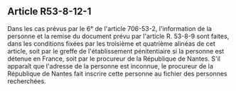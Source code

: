 Article R53-8-12-1
----
Dans les cas prévus par le 6° de l'article 706-53-2, l'information de la
personne et la remise du document prévu par l'article R. 53-8-9 sont faites,
dans les conditions fixées par les troisième et quatrième alinéas de cet
article, soit par le greffe de l'établissement pénitentiaire si la personne est
détenue en France, soit par le procureur de la République de Nantes. S'il
apparaît que l'adresse de la personne est inconnue, le procureur de la
République de Nantes fait inscrire cette personne au fichier des personnes
recherchées.
